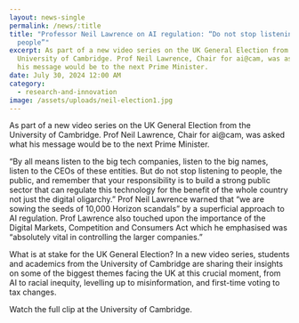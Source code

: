 ```yaml
---
layout: news-single
permalink: /news/:title
title: "Professor Neil Lawrence on AI regulation: “Do not stop listening to the
  people”"
excerpt: As part of a new video series on the UK General Election from the
  University of Cambridge. Prof Neil Lawrence, Chair for ai@cam, was asked what
  his message would be to the next Prime Minister.
date: July 30, 2024 12:00 AM
category:
  - research-and-innovation
image: /assets/uploads/neil-election1.jpg
---
```

As part of a new video series on the UK General Election from the University of Cambridge. Prof Neil Lawrence, Chair for ai@cam, was asked what his message would be to the next Prime Minister. 

 “By all means listen to the big tech companies, listen to the big names, listen to the CEOs of these entities. 
But do not stop listening to people, the public, and remember that your responsibility is to build a strong public sector that can regulate this technology for the benefit of the whole country not just the digital oligarchy.”
Prof Neil Lawrence warned that “we are sowing the seeds of 10,000 Horizon scandals” by a superficial approach to AI regulation.  Prof Lawrence also touched upon the importance of the Digital Markets, Competition and Consumers Act which he emphasised was “absolutely vital in controlling the larger companies.”


What is at stake for the UK General Election? In a new video series, students and academics from the University of Cambridge are sharing their insights on some of the biggest themes facing the UK at this crucial moment, from AI to racial inequity, levelling up to misinformation, and first-time voting to tax changes.

Watch the full clip at the University of Cambridge.